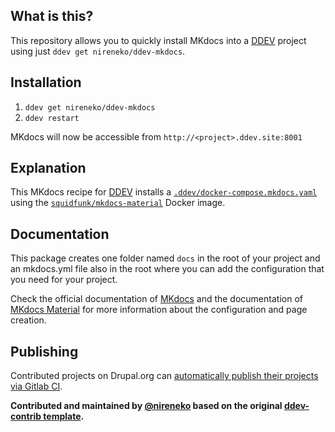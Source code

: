 ## What is this?

This repository allows you to quickly install MKdocs into a [DDEV](https://ddev.readthedocs.io) project using just `ddev get nireneko/ddev-mkdocs`.

## Installation

1. `ddev get nireneko/ddev-mkdocs`
2. `ddev restart`

MKdocs will now be accessible from `http://<project>.ddev.site:8001`

## Explanation

This MKdocs recipe for [DDEV](https://ddev.readthedocs.io) installs a [`.ddev/docker-compose.mkdocs.yaml`](docker-compose.mkdocs.yaml) using the [`squidfunk/mkdocs-material`](https://hub.docker.com/r/squidfunk/mkdocs-material/) Docker image.

## Documentation

This package creates one folder named `docs` in the root of your project and an mkdocs.yml file also in the root where you can add the configuration that you need for your project.

Check the official documentation of [MKdocs](https://www.mkdocs.org/) and the documentation of [MKdocs Material](https://squidfunk.github.io/mkdocs-material/) for more information about the configuration and page creation.

## Publishing

Contributed projects on Drupal.org can [automatically publish their projects via Gitlab CI](https://project.pages.drupalcode.org/gitlab_templates/jobs/pages/).

**Contributed and maintained by [@nireneko](https://github.com/nireneko) based on the original [ddev-contrib template](https://github.com/ddev/ddev-addon-template).**
